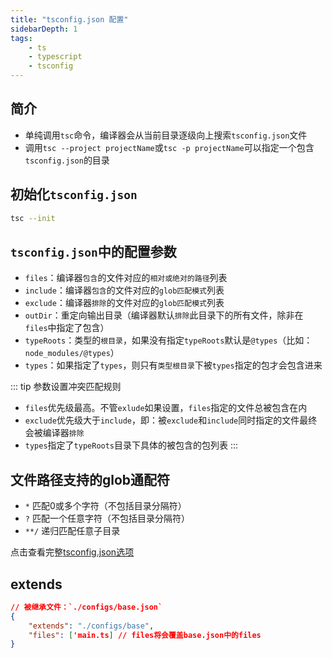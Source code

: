```yaml
---
title: "tsconfig.json 配置"
sidebarDepth: 1
tags: 
    - ts
    - typescript
    - tsconfig
---
```


## 简介

- 单纯调用`tsc`命令，编译器会从当前目录逐级向上搜索`tsconfig.json`文件
- 调用`tsc --project projectName`或`tsc -p projectName`可以指定一个包含`tsconfig.json`的目录

## 初始化`tsconfig.json`

```bash
tsc --init
```

## `tsconfig.json`中的配置参数

- `files`：编译器`包含`的文件对应的`相对或绝对的路径`列表
- `include`：编译器`包含`的文件对应的`glob匹配模式`列表
- `exclude`：编译器`排除`的文件对应的`glob匹配模式`列表
- `outDir`：重定向输出目录（编译器默认`排除`此目录下的所有文件，除非在`files`中指定了包含）
- `typeRoots`：类型的`根目录`，如果没有指定`typeRoots`默认是`@types`（比如：`node_modules/@types`）
- `types`：如果指定了`types`，则只有`类型根目录`下被`types`指定的包才会包含进来

::: tip 参数设置冲突匹配规则

- `files`优先级最高。不管`exlude`如果设置，`files`指定的文件总被包含在内
- `exclude`优先级大于`include`，即：被`exclude`和`include`同时指定的文件最终会被编译器`排除`
- `types`指定了`typeRoots`目录下具体的被包含的包列表
:::

## 文件路径支持的glob通配符

- `*` 匹配0或多个字符（不包括目录分隔符）
- `?` 匹配一个任意字符（不包括目录分隔符）
- `**/` 递归匹配任意子目录

点击查看完整[tsconfig.json选项](https://www.tslang.cn/docs/handbook/compiler-options.html)

## extends

```json
// 被继承文件：`./configs/base.json`
{
    "extends": "./configs/base",
    "files": ['main.ts] // files将会覆盖base.json中的files
}
```
